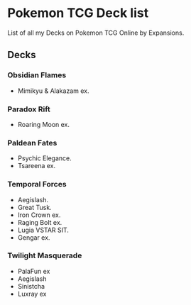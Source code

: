 # Pokemon TCG Deck list

List of all my Decks on Pokemon TCG Online by Expansions.

## Decks

### Obsidian Flames

- Mimikyu & Alakazam ex.

### Paradox Rift

- Roaring Moon ex.

### Paldean Fates

- Psychic Elegance.
- Tsareena ex.

### Temporal Forces

- Aegislash.
- Great Tusk.
- Iron Crown ex.
- Raging Bolt ex.
- Lugia VSTAR SIT.
- Gengar ex.

### Twilight Masquerade

- PalaFun ex
- Aegislash
- Sinistcha
- Luxray ex
